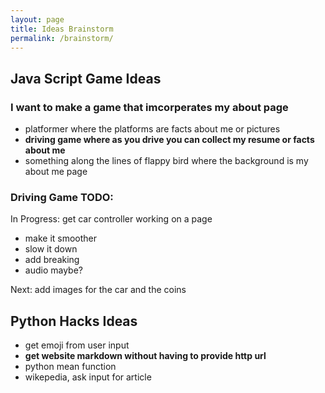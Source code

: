 ```yaml
---
layout: page
title: Ideas Brainstorm
permalink: /brainstorm/
---
```




## Java Script Game Ideas

### I want to make a game that imcorperates my about page

- platformer where the platforms are facts about me or pictures
- **driving game where as you drive you can collect my resume or facts about me**
- something along the lines of flappy bird where the background is my about me page


### Driving Game TODO:

In Progress: get car controller working on a page
- make it smoother
- slow it down
- add breaking
- audio maybe?

Next: add images for the car and the coins


## Python Hacks Ideas

- get emoji from user input
- **get website markdown without having to provide http url**
- python mean function
- wikepedia, ask input for article


